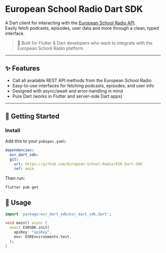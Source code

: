 # European School Radio Dart SDK

A Dart client for interacting with the [European School Radio API](https://europeanschoolradio.eu).  
Easily fetch podcasts, episodes, user data and more through a clean, typed interface.

> 📡 Built for Flutter & Dart developers who want to integrate with the European School Radio platform.

---

## ✨ Features

- Call all available REST API methods from the European School Radio
- Easy-to-use interfaces for fetching podcasts, episodes, and user info
- Designed with async/await and error-handling in mind
- Pure Dart (works in Flutter and server-side Dart apps)

---

## 🚀 Getting Started

### Install

Add this to your `pubspec.yaml`:

```yaml
dependencies:
  esr_dart_sdk:
  git:
    url: https://github.com/European-School-Radio/ESR-Dart-SDK
    ref: main
```

Then run:
```bash
flutter pub get
```

## 🔧 Usage

```dart
import 'package:esr_dart_sdk/esr_dart_sdk.dart';

void main() async {
  await ESRSDK.init(
    apiKey: "apiKey",
    env: ESREnvironments.test,
  );
}
```